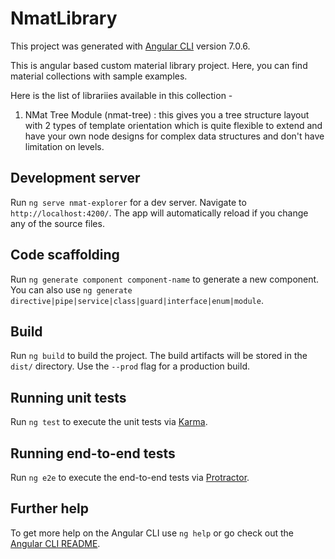 # NmatLibrary

This project was generated with [Angular CLI](https://github.com/angular/angular-cli) version 7.0.6.

This is angular based custom material library project. Here, you can find material collections with sample examples. 

Here is the list of librariies available in this collection -
1. NMat Tree Module (nmat-tree) : this gives you a tree structure layout with 2 types of template orientation which is quite flexible to extend and have your own node designs for complex data structures and don't have limitation on levels. 

## Development server

Run `ng serve nmat-explorer` for a dev server. Navigate to `http://localhost:4200/`. The app will automatically reload if you change any of the source files.

## Code scaffolding

Run `ng generate component component-name` to generate a new component. You can also use `ng generate directive|pipe|service|class|guard|interface|enum|module`.

## Build

Run `ng build` to build the project. The build artifacts will be stored in the `dist/` directory. Use the `--prod` flag for a production build.

## Running unit tests

Run `ng test` to execute the unit tests via [Karma](https://karma-runner.github.io).

## Running end-to-end tests

Run `ng e2e` to execute the end-to-end tests via [Protractor](http://www.protractortest.org/).

## Further help

To get more help on the Angular CLI use `ng help` or go check out the [Angular CLI README](https://github.com/angular/angular-cli/blob/master/README.md).
